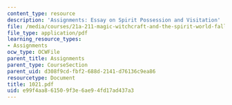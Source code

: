 ```yaml
---
content_type: resource
description: 'Assignments: Essay on Spirit Possession and Visitation'
file: /media/courses/21a-211-magic-witchcraft-and-the-spirit-world-fall-2003/e99f4aa861509f3e6ae94fd17ad437a3_1021.pdf
file_type: application/pdf
learning_resource_types:
- Assignments
ocw_type: OCWFile
parent_title: Assignments
parent_type: CourseSection
parent_uid: d308f9cd-fbf2-688d-2141-d76136c9ea86
resourcetype: Document
title: 1021.pdf
uid: e99f4aa8-6150-9f3e-6ae9-4fd17ad437a3
---
```

